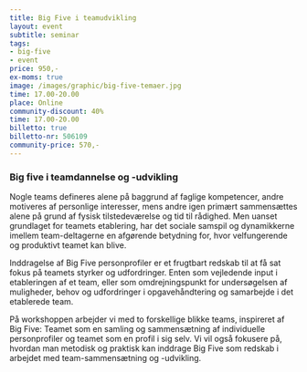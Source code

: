 ```yaml
---
title: Big Five i teamudvikling
layout: event
subtitle: seminar
tags:
- big-five
- event
price: 950,-
ex-moms: true
image: /images/graphic/big-five-temaer.jpg
time: 17.00-20.00
place: Online
community-discount: 40%
time: 17.00-20.00
billetto: true
billetto-nr: 506109
community-price: 570,-
---
```


### Big five i teamdannelse og -udvikling
Nogle teams defineres alene på baggrund af faglige kompetencer, andre motiveres af personlige interesser, mens andre igen primært sammensættes alene på grund af fysisk tilstedeværelse og tid til rådighed. Men uanset grundlaget for teamets etablering, har det sociale samspil og dynamikkerne imellem team-deltagerne en afgørende betydning for, hvor velfungerende og produktivt teamet kan blive. 

Inddragelse af Big Five personprofiler er et frugtbart redskab til at få sat fokus på teamets styrker og udfordringer. Enten som vejledende input i etableringen af et team, eller som omdrejningspunkt for undersøgelsen af muligheder, behov og udfordringer i opgavehåndtering og samarbejde i det etablerede team. 

På workshoppen arbejder vi med to forskellige blikke teams, inspireret af Big Five: Teamet som en samling og sammensætning af individuelle personprofiler og teamet som en profil i sig selv. Vi vil også fokusere på, hvordan man metodisk og praktisk kan inddrage Big Five som redskab i arbejdet med team-sammensætning og -udvikling.